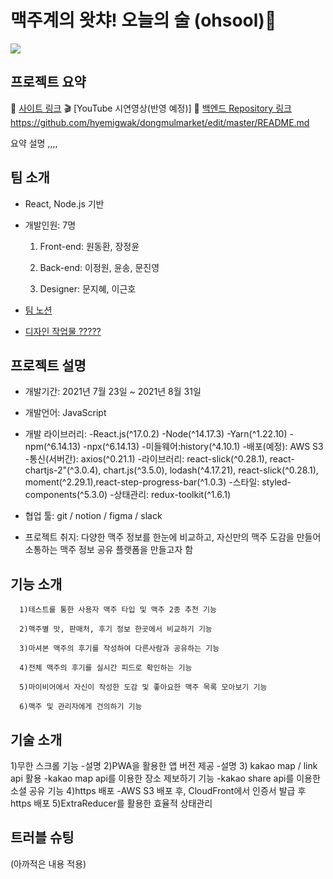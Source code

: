 # 맥주계의 왓챠! 오늘의 술 (ohsool)🍺

![](https://user-images.githubusercontent.com/79817823/119860706-9059ea00-bf51-11eb-8169-57e080a501ec.jpg)

## 프로젝트 요약
🚩 [사이트 링크](https://ohsool.com/)
🎬 [YouTube 시연영상(반영 예정)]
📁 [백엔드 Repository 링크](https://ohsool.com/)https://github.com/hyemigwak/dongmulmarket/edit/master/README.md

요약 설명 ,,,,

## 팀 소개
- React, Node.js 기반
- 개발인원: 7명

   1) Front-end: 원동환, 장정윤

   2) Back-end: 이정원, 윤송, 문진영

   3) Designer: 문지혜, 이근호

- [팀 노션](https://www.notion.so/6d5c61254bf541c0bb5931de59a8d5ca)
- [디자인 작업물 ?????](https://www.figma.com/file/c2M6Yjvm5IjSAnsrQ41XLv/%ED%95%AD%ED%95%B499_WireFrame?node-id=0%3A1)

## 프로젝트 설명
- 개발기간: 2021년 7월 23일 ~ 2021년 8월 31일
- 개발언어: JavaScript
- 개발 라이브러리:
    -React.js(^17.0.2)
    -Node(^14.17.3) 
    -Yarn(^1.22.10)
    -npm(^6.14.13)
    -npx(^6.14.13)
    -미들웨어:history(^4.10.1)
    -배포(예정): AWS S3
    -통신(서버간): axios(^0.21.1)
    -라이브러리: react-slick(^0.28.1), react-chartjs-2"(^3.0.4), chart.js(^3.5.0), lodash(^4.17.21), react-slick(^0.28.1), moment(^2.29.1),react-step-progress-bar(^1.0.3)
    -스타일: styled-components(^5.3.0)
    -상태관리: redux-toolkit(^1.6.1)
    
- 협업 툴: git / notion / figma / slack
- 프로젝트 취지: 다양한 맥주 정보를 한눈에 비교하고, 자신만의 맥주 도감을 만들어 소통하는 맥주 정보 공유 플랫폼을 만들고자 함
## 기능 소개
      1)테스트를 통한 사용자 맥주 타입 및 맥주 2종 추천 기능
      
      2)맥주별 맛, 판매처, 후기 정보 한곳에서 비교하기 기능
      
      3)마셔본 맥주의 후기를 작성하여 다른사람과 공유하는 기능
      
      4)전체 맥주의 후기를 실시간 피드로 확인하는 기능
      
      5)마이비어에서 자신이 작성한 도감 및 좋아요한 맥주 목록 모아보기 기능
      
      6)맥주 및 관리자에게 건의하기 기능

## 기술 소개
1)무한 스크롤 기능
-설명
2)PWA을 활용한 앱 버전 제공
-설명
3) kakao map / link api 활용
-kakao map api를 이용한 장소 제보하기 기능
-kakao share api를 이용한 소셜 공유 기능
4)https 배포
-AWS S3 배포 후, CloudFront에서 인증서 발급 후 https 배포 
5)ExtraReducer를 활용한 효율적 상태관리 


## 트러블 슈팅

(아까적은 내용 적용)
